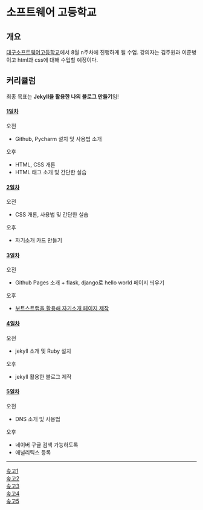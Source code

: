 # 소프트웨어 고등학교

## 개요
[대구소프트웨어고등학교](http://www.dgsw.hs.kr/)에서 8월 n주차에 진행하게 될  수업. 강의자는 김주원과 이준병이고 html과 css에 대해 수업할 예정이다.

## 커리큘럼
최종 목표는 **Jekyll을 활용한 나의 블로그 만들기**임!
#### [1일차](1st.md)
오전
- Github, Pycharm 설치 및 사용법 소개

오후
- HTML, CSS 개론
- HTML 태그 소개 및 간단한 실습

#### [2일차](./2nd.md)
오전
- CSS 개론, 사용법 및 간단한 실습

오후
- 자기소개 카드 만들기

#### [3일차](./3rd.md)
오전
- Github Pages 소개 + flask, django로 hello world 페이지 띄우기

오후
- [부트스트랩을 활용해 자기소개 페이지 제작](https://github.com/haedal-with-knu/WWW/blob/master/documents/6.introductionWeb.md)

#### [4일차](./4th.md)
오전
- jekyll 소개 및 Ruby 설치

오후
- jekyll 활용한 블로그 제작

#### [5일차](./5th.md)
오전
- DNS 소개 및 사용법

오후
- 네이버 구글 검색 가능하도록
- 애널리틱스 등록
--------

[솦고1](Software.md)  
[솦고2](Software2.md)  
[솦고3](Software3.md)  
[솦고4](Software4.md)  
[솦고5](Software5.md)  
